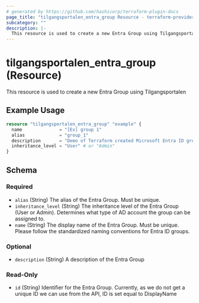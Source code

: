 ```yaml
---
# generated by https://github.com/hashicorp/terraform-plugin-docs
page_title: "tilgangsportalen_entra_group Resource - terraform-provider-tilgangsportalen"
subcategory: ""
description: |-
  This resource is used to create a new Entra Group using Tilgangsportalen
---
```


# tilgangsportalen_entra_group (Resource)

This resource is used to create a new Entra Group using Tilgangsportalen

## Example Usage

```terraform
resource "tilgangsportalen_entra_group" "example" {
  name              = "[Ex] group 1"
  alias             = "group_1"
  description       = "Demo of Terraform created Microsoft Entra ID group"
  inheritance_level = "User" # or "Admin"
}
```

<!-- schema generated by tfplugindocs -->
## Schema

### Required

- `alias` (String) The alias of the Entra Group. Must be unique.
- `inheritance_level` (String) The inheritance level of the Entra Group (User or Admin). Determines what type of AD account the group can be assigned to.
- `name` (String) The display name of the Entra Group. Must be unique. Please follow the standardized naming conventions for Entra ID groups.

### Optional

- `description` (String) A description of the Entra Group

### Read-Only

- `id` (String) Identifier for the Entra Group. Currently, as we do not get a unique ID we can use from the API, ID is set equal to DisplayName
